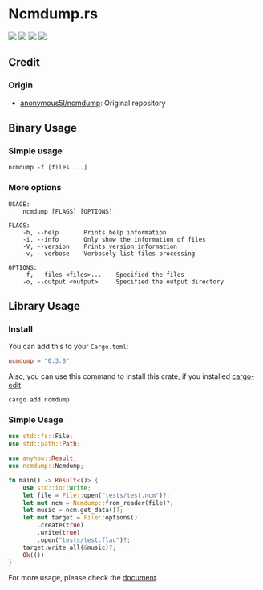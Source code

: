 # Ncmdump.rs

![](https://github.com/iqiziqi/ncmdump.rs/workflows/test/badge.svg)
![](https://github.com/iqiziqi/ncmdump.rs/workflows/deploy/badge.svg)
![](https://img.shields.io/crates/v/ncmdump)
![](https://img.shields.io/crates/d/ncmdump)

## Credit

### Origin

* [anonymous5l/ncmdump](https://github.com/anonymous5l/ncmdump): Original repository

## Binary Usage

### Simple usage

```shell
ncmdump -f [files ...]
```

### More options

```
USAGE:
    ncmdump [FLAGS] [OPTIONS]

FLAGS:
    -h, --help       Prints help information
    -i, --info       Only show the information of files
    -V, --version    Prints version information
    -v, --verbose    Verbosely list files processing

OPTIONS:
    -f, --files <files>...    Specified the files
    -o, --output <output>     Specified the output directory
```

## Library Usage

### Install

You can add this to your `Cargo.toml`:

```toml
ncmdump = "0.3.0"
```

Also, you can use this command to install this crate,
if you installed [cargo-edit](https://github.com/killercup/cargo-edit)

```shell
cargo add ncmdump
```

### Simple Usage

```rust
use std::fs::File;
use std::path::Path;

use anyhow::Result;
use ncmdump::Ncmdump;

fn main() -> Result<()> {
    use std::io::Write;
    let file = File::open("tests/test.ncm")?;
    let mut ncm = Ncmdump::from_reader(file)?;
    let music = ncm.get_data()?;
    let mut target = File::options()
        .create(true)
        .write(true)
        .open("tests/test.flac")?;
    target.write_all(&music)?;
    Ok(())
}
```

For more usage, please check the [document](https://docs.rs/ncmdump).
